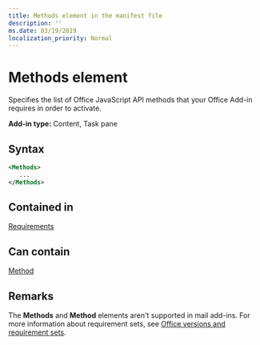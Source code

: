 ```yaml
---
title: Methods element in the manifest file
description: ''
ms.date: 03/19/2019
localization_priority: Normal
---
```


# Methods element

Specifies the list of Office JavaScript API methods that your Office Add-in requires in order to activate.

**Add-in type:** Content, Task pane

## Syntax

```XML
<Methods>
   ...
</Methods>
```

## Contained in

[Requirements](requirements.md)

## Can contain

[Method](method.md)

## Remarks

The  **Methods** and **Method** elements aren't supported in mail add-ins. For more information about requirement sets, see [Office versions and requirement sets](/office/dev/add-ins/develop/office-versions-and-requirement-sets).

